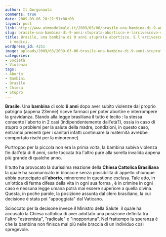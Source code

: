 ```yaml
---
author: Il Gorgonauta
comments: true
date: 2009-03-06 20:21:51+00:00
layout: post
link: http://www.atomodelmale.it/2009/03/06/brasile-una-bambina-di-9-anni-stuprata-abortisce-e-larcivescovo-scomunica-i-medici/
slug: brasile-una-bambina-di-9-anni-stuprata-abortisce-e-larcivescovo-scomunica-i-medici
title: Brasile, una bambina di 9 anni stuprata abortisce. E l'arcivescovo scomunica
  i medici.
wordpress_id: 4251
image: uploads/2009/03/2009-03-06-brasile-una-bambina-di-9-anni-stuprata-abortisce-e-larcivescovo-scomunica-i-medici.jpg
categories:
- Società
- Violenza
tags:
- Aborto
- Bambini
- Brasile
- Chiesa
- Stupro
---
```


**Brasile**. Una **bambina** di solo **9 anni** dopo aver subito violenze dal proprio patrigno (appena 23enne) riceve farmaci per poter abortire e interrompere la gravidanza. Stando alla legge brasiliana il tutto è lecito : la stessa consente l'aborto in 2 casi (indipendentemente dall'età?), ossia in caso di stupro o problemi per la salute della madre, condizioni, in questo caso, entrambi presenti (per i sanitari infatti continuare la maternità avrebbe comportato rischi per la minorenne).

Purtroppo per la piccola non era la prima volta, la bambina subiva violenza fin dall'età di 6 anni, sorte toccata tra l'altro pure alla sorella invalida appena più grande di qualche anno.

Il tutto ha provocato la durissima reazione della **Chiesa Cattolica Brasiliana** la quale ha scomunicato in blocco e senza possibilità di appello chiunque abbia partecipato all'**aborto**, minorenne in questione esclusa. Tale atto, in un'ottica di ferma difesa della vita in ogni sua forma , è in crimine in ogni caso e nessuna legge umana potrà mai essere superiore a quella divina. Questa, in poche parole, la posizione assunta dal clero brasiliano, la cui decisione è stata poi "appoggiata" dal Vaticano.

Scioccato per la decisone invece il Ministro della Salute  il quale ha accusato la Chiesa cattolica di aver adottato una posizione definita tra l'altro "estremista", "radicale" e "inopportuna". Nel frattempo la speranza è che la bambina non finisca mai più nelle braccia di un individuo così spregevole.

